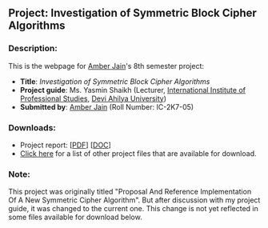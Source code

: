 ## Project: Investigation of Symmetric Block Cipher Algorithms

### Description:
This is the webpage for [Amber Jain](/)'s 8th semester project:

* **Title**: *Investigation of Symmetric Block Cipher Algorithms*
* **Project guide**: Ms. Yasmin Shaikh (Lecturer, [International Institute of Professional Studies](http://iips.edu.in), [Devi Ahilya University](http://www.dauniv.ac.in/))
* **Submitted by**: [Amber Jain](/) (Roll Number: IC-2K7-05)

### Downloads:
* Project report: [[PDF](./files/project_report.pdf)] [[DOC](./files/project_report.doc)]
* [Click here](./files/) for a list of other project files that are available for download.

### Note:
This project was originally titled "Proposal And Reference Implementation Of A New Symmetric Cipher Algorithm". But after discussion with my project guide, it was changed to the current one. This change is not yet reflected in some files available for download below.
